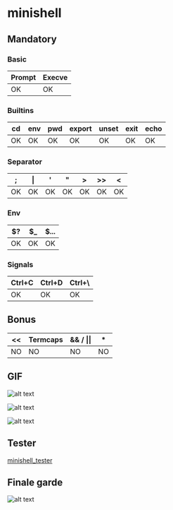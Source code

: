 # minishell

## Mandatory

### Basic

| Prompt | Execve |
|--------|--------|
|   OK   |   OK   |

### Builtins

| cd | env | pwd | export | unset | exit | echo |
|----|-----|-----|--------|-------|------|------|
| OK |  OK |  OK |   OK   |   OK  |  OK  |  OK  |

### Separator

| ; | \| | ' | " | > | >> | < |
|---|---|---|---|---|----|---|
| OK| OK| OK| OK| OK| OK | OK|

### Env

| $? | $_ | $... |
|----|----|------|
| OK | OK |  OK  |

### Signals

| Ctrl+C | Ctrl+D | Ctrl+\ |
|--------|--------|--------|
|   OK   |   OK   |   OK   |

## Bonus

| << | Termcaps | && / \|\| | * |
|----|----------|-----------|---|
| NO |    NO    |     NO    | NO|
## GIF

![alt text](https://i.gyazo.com/5692b2fe2d03d5a82a86397095ffcd5d.gif)

![alt text](https://i.gyazo.com/687caedc7ce7747f0d0f887a3965a80c.gif)

![alt text](https://i.gyazo.com/ecadfef06318d3428c3dd29b23fffd56.gif)

## Tester

[minishell_tester](https://github.com/thallard_minishell_tester)

## Finale garde

![alt text](https://camo.githubusercontent.com/1890d425e2dbb090d4d27f285589f3dd4273e3a71600a28173c180efe0ca8e2b/68747470733a2f2f696d6167652e70726e747363722e636f6d2f696d6167652f2d5536727732586352417973505364556b32754768512e706e67)

